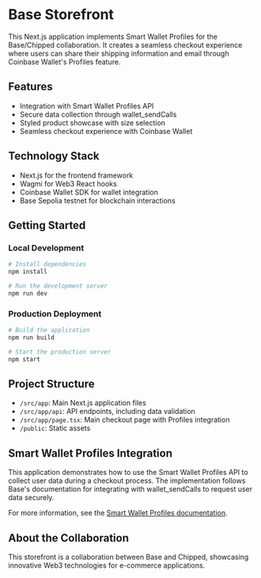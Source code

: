 # Base Storefront

This Next.js application implements Smart Wallet Profiles for the Base/Chipped collaboration. It creates a seamless checkout experience where users can share their shipping information and email through Coinbase Wallet's Profiles feature.

## Features

- Integration with Smart Wallet Profiles API
- Secure data collection through wallet_sendCalls
- Styled product showcase with size selection
- Seamless checkout experience with Coinbase Wallet

## Technology Stack

- Next.js for the frontend framework
- Wagmi for Web3 React hooks
- Coinbase Wallet SDK for wallet integration
- Base Sepolia testnet for blockchain interactions

## Getting Started

### Local Development

```bash
# Install dependencies
npm install

# Run the development server
npm run dev
```

### Production Deployment

```bash
# Build the application
npm run build

# Start the production server
npm start
```

## Project Structure

- `/src/app`: Main Next.js application files
- `/src/app/api`: API endpoints, including data validation
- `/src/app/page.tsx`: Main checkout page with Profiles integration
- `/public`: Static assets

## Smart Wallet Profiles Integration

This application demonstrates how to use the Smart Wallet Profiles API to collect user data during a checkout process. The implementation follows Base's documentation for integrating with wallet_sendCalls to request user data securely.

For more information, see the [Smart Wallet Profiles documentation](https://docs.base.org/identity/smart-wallet/guides/profiles).

## About the Collaboration

This storefront is a collaboration between Base and Chipped, showcasing innovative Web3 technologies for e-commerce applications.
